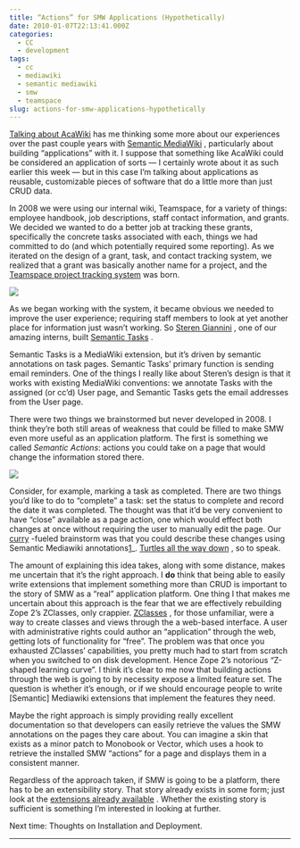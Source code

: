 ```yaml
---
title: “Actions” for SMW Applications (Hypothetically)
date: 2010-01-07T22:13:41.000Z
categories:
  - CC
  - development
tags:
  - cc
  - mediawiki
  - semantic mediawiki
  - smw
  - teamspace
slug: actions-for-smw-applications-hypothetically
---
```

[Talking about AcaWiki][1]  has me thinking some more about our experiences over the past couple years with [Semantic MediaWiki][2] , particularly about building “applications” with it. I suppose that something like AcaWiki could be considered an application of sorts — I certainly wrote about it as such earlier this week — but in this case I’m talking about applications as reusable, customizable pieces of software that do a little more than just <span class="caps">CRUD</span> data.

In 2008 we were using our internal wiki, Teamspace, for a variety of things: employee handbook, job descriptions, staff contact information, and grants. We decided we wanted to do a better job at tracking these grants, specifically the concrete tasks associated with each, things we had committed to do (and which potentially required some reporting). As we iterated on the design of a grant, task, and contact tracking system, we realized that a grant was basically another name for a project, and the [Teamspace project tracking system][3]  was born.

![][4]

As we began working with the system, it became obvious we needed to improve the user experience; requiring staff members to look at yet another place for information just wasn’t working. So [Steren Giannini][5] , one of our amazing interns, built [Semantic Tasks][6] .

Semantic Tasks is a MediaWiki extension, but it’s driven by semantic annotations on task pages. Semantic Tasks’ primary function is sending email reminders. One of the things I really like about Steren’s design is that it works with existing MediaWiki conventions: we annotate Tasks with the assigned (or cc’d) User page, and Semantic Tasks gets the email addresses from the User page.

There were two things we brainstormed but never developed in 2008. I think they’re both still areas of weakness that could be filled to make <span class="caps">SMW</span> even more useful as an application platform. The first is something we called _Semantic Actions_: actions you could take on a page that would change the information stored there.

![][7]

Consider, for example, marking a task as completed. There are two things you’d like to do to “complete” a task: set the status to complete and record the date it was completed. The thought was that it’d be very convenient to have “close” available as a page action, one which would effect both changes at once without requiring the user to manually edit the page. Our [curry][8] -fueled brainstorm was that you could describe these changes using Semantic Mediawiki annotations[1]_. [Turtles all the way down][9] , so to speak.

The amount of explaining this idea takes, along with some distance, makes me uncertain that it’s the right approach. I **do** think that being able to easily write extensions that implement something more than <span class="caps">CRUD</span> is important to the story of <span class="caps">SMW</span> as a “real” application platform. One thing I that makes me uncertain about this approach is the fear that we are effectively rebuilding Zope 2’s ZClasses, only crappier. [ZClasses][10] , for those unfamiliar, were a way to create classes and views through the a web-based interface. A user with administrative rights could author an “application” through the web, getting lots of functionality for “free”. The problem was that once you exhausted ZClasses’ capabilities, you pretty much had to start from scratch when you switched to on disk development. Hence Zope 2’s notorious “Z-shaped learning curve”. I think it’s clear to me now that building actions through the web is going to by necessity expose a limited feature set. The question is whether it’s enough, or if we should encourage people to write [Semantic] Mediawiki extensions that implement the features they need.

Maybe the right approach is simply providing really excellent documentation so that developers can easily retrieve the values the <span class="caps">SMW</span> annotations on the pages they care about. You can imagine a skin that exists as a minor patch to Monobook or Vector, which uses a hook to retrieve the installed <span class="caps">SMW</span> “actions” for a page and displays them in a consistent manner.

Regardless of the approach taken, if <span class="caps">SMW</span> is going to be a platform, there has to be an extensibility story. That story already exists in some form; just look at the [extensions already available][11] . Whether the existing story is sufficient is something I’m interested in looking at further.

Next time: Thoughts on Installation and Deployment.

<hr class="docutils" />



 [1]: http://yergler.net/blog/2010/01/04/acawiki-on-building-emerging-applications/
 [2]: http://sematic-mediawiki.org/
 [3]: http://wiki.creativecommons.org/CcTeamspace
 [4]: http://farm3.static.flickr.com/2139/2438557055_1ec9fda7f8.jpg
 [5]: http://creativecommons.org/about/people/alumni#100
 [6]: http://www.mediawiki.org/wiki/Extension:SemanticTasks
 [7]: http://farm3.static.flickr.com/2153/2611966782_16926c3938.jpg
 [8]: http://mehfilindian.com/
 [9]: http://en.wikipedia.org/wiki/Turtles_all_the_way_down
 [10]: http://wiki.zope.org/zope2/ZClasses
 [11]: http://semantic-mediawiki.org/wiki/Help:Extensions
